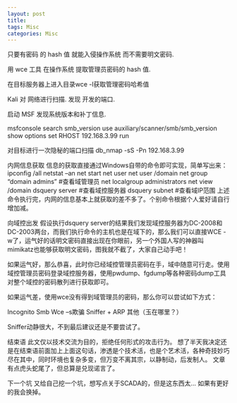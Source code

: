 ```yaml
---
layout: post
title: 
tags: Misc
categories: Misc
---
```





只要有密码 的 hash 值 就能入侵操作系统 而不需要明文密码.


用 wce 工具 在操作系统 提取管理员密码的 hash 值. 

在目标服务器上进入目录wce -l获取管理密码哈希值



Kali 对 网络进行扫描.
发现 开发的端口.




启动 MSF  发现系统版本和补丁信息.

msfconsole
search smb_version
use auxiliary/scanner/smb/smb_version
show options
set RHOST 192.168.3.99
run


对目标进行一次隐秘的端口扫描
db_nmap -sS -Pn 192.168.3.99






内网信息获取
信息的获取直接通过Windows自带的命令即可实现，简单写出来：
ipconfig /all
netstat –an
net start
net user
net user /domain
net group “domain admins”        #查看域管理员
net localgroup administrators
net view /domain
dsquery server         #查看域控服务器
dsquery subnet        #查看域IP范围
上述命令执行完，内网的信息基本上就获取的差不多了。个别命令根据个人爱好请自行增加减。



向域控出发
假设执行dsquery server的结果我们发现域控服务器为DC-2008和DC-2003两台，而我们执行命令的主机也是在域下的，那么我们可以直接WCE -w了，运气好的话明文密码直接出现在你眼前，另一个外国人写的神器叫mimikatz也能够获取明文密码，图我就不截了，大家自己动手吧！

如果运气好，那么恭喜，此时你已经域控管理员密码在手，域中随意可行走。使用域控管理员密码登录域控服务器，使用pwdump、fgdump等各种密码dump工具对整个域控的密码散列进行获取即可。

如果运气差，使用wce没有得到域管理员的密码，那么你可以尝试如下方式：


Incognito
Smb
Wce –s欺骗
Sniffer + ARP
其他（玉在哪里？）


Sniffer动静很大，不到最后建议还是不要尝试了。



结束语
此文仅以技术交流为目的，拒绝任何形式的攻击行为。
想了半天我决定还是在结束语前面加上上面这句话，渗透是个技术活，也是个艺术活，各种奇技妙巧尽在其中，同时环境也复杂多变，但万变不离其宗，以静制动，后发制人。
文章有点虎头蛇尾了，但总算是兑现诺言了。

下一个坑
又给自己挖一个坑，想写点关于SCADA的，但是这东西太… 如果有更好的我会换掉。
